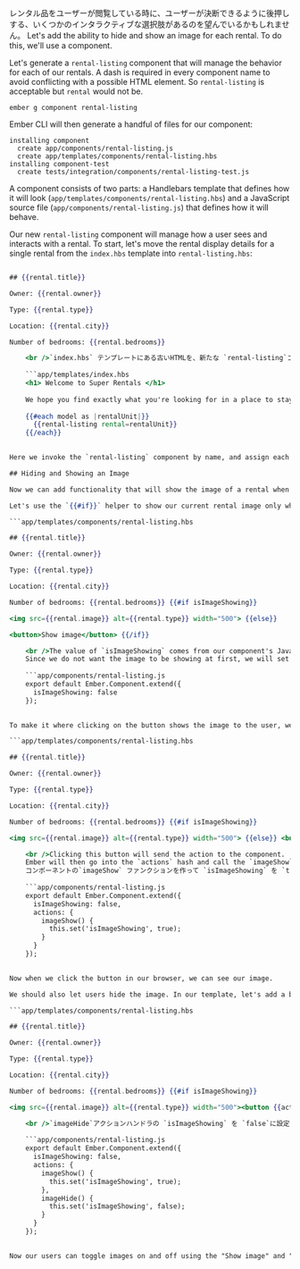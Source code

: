 レンタル品をユーザーが閲覧している時に、ユーザーが決断できるように後押しする、いくつかのインタラクティブな選択肢があるのを望んでいるかもしれません。 Let's add the ability to hide and show an image for each rental. To do this, we'll use a component.

Let's generate a `rental-listing` component that will manage the behavior for each of our rentals. A dash is required in every component name to avoid conflicting with a possible HTML element. So `rental-listing` is acceptable but `rental` would not be.

```shell
ember g component rental-listing
```

Ember CLI will then generate a handful of files for our component:

```shell
installing component
  create app/components/rental-listing.js
  create app/templates/components/rental-listing.hbs
installing component-test
  create tests/integration/components/rental-listing-test.js
```

A component consists of two parts: a Handlebars template that defines how it will look (`app/templates/components/rental-listing.hbs`) and a JavaScript source file (`app/components/rental-listing.js`) that defines how it will behave.

Our new `rental-listing` component will manage how a user sees and interacts with a rental. To start, let's move the rental display details for a single rental from the `index.hbs` template into `rental-listing.hbs`:

```app/templates/components/rental-listing.hbs 

## {{rental.title}}

Owner: {{rental.owner}}

Type: {{rental.type}}

Location: {{rental.city}}

Number of bedrooms: {{rental.bedrooms}}

    <br />`index.hbs` テンプレートにある古いHTMLを、新たな `rental-listing`コンポーネントの`{{#each}}` ループと置き換えましょう。
    
    ```app/templates/index.hbs
    <h1> Welcome to Super Rentals </h1>
    
    We hope you find exactly what you're looking for in a place to stay.
    
    {{#each model as |rentalUnit|}}
      {{rental-listing rental=rentalUnit}}
    {{/each}}
    

Here we invoke the `rental-listing` component by name, and assign each `rentalUnit` as the `rental` attribute of the component.

## Hiding and Showing an Image

Now we can add functionality that will show the image of a rental when requested by the user.

Let's use the `{{#if}}` helper to show our current rental image only when `isImageShowing` is set to true. Otherwise, let's show a button to allow our user to toggle this:

```app/templates/components/rental-listing.hbs 

## {{rental.title}}

Owner: {{rental.owner}}

Type: {{rental.type}}

Location: {{rental.city}}

Number of bedrooms: {{rental.bedrooms}} {{#if isImageShowing}} 

<img src={{rental.image}} alt={{rental.type}} width="500"> {{else}} 

<button>Show image</button> {{/if}}

    <br />The value of `isImageShowing` comes from our component's JavaScript file, in this case `rental-listing.js`.
    Since we do not want the image to be showing at first, we will set the property to start as `false`:
    
    ```app/components/rental-listing.js
    export default Ember.Component.extend({
      isImageShowing: false
    });
    

To make it where clicking on the button shows the image to the user, we will need to add an action that changes the value of `isImageShowing` to `true`. Let's call this action `imageShow`

```app/templates/components/rental-listing.hbs 

## {{rental.title}}

Owner: {{rental.owner}}

Type: {{rental.type}}

Location: {{rental.city}}

Number of bedrooms: {{rental.bedrooms}} {{#if isImageShowing}} 

<img src={{rental.image}} alt={{rental.type}} width="500"> {{else}} <button {{action "imageshow"}}>Show image</button> {{/if}}

    <br />Clicking this button will send the action to the component.
    Ember will then go into the `actions` hash and call the `imageShow` function.
    コンポーネントの`imageShow` ファンクションを作って `isImageShowing` を `true` にしましょう。
    
    ```app/components/rental-listing.js
    export default Ember.Component.extend({
      isImageShowing: false,
      actions: {
        imageShow() {
          this.set('isImageShowing', true);
        }
      }
    });
    

Now when we click the button in our browser, we can see our image.

We should also let users hide the image. In our template, let's add a button with an `imageHide` action:

```app/templates/components/rental-listing.hbs 

## {{rental.title}}

Owner: {{rental.owner}}

Type: {{rental.type}}

Location: {{rental.city}}

Number of bedrooms: {{rental.bedrooms}} {{#if isImageShowing}} 

<img src={{rental.image}} alt={{rental.type}} width="500"><button {{action "imagehide"}}>Hide image</button> {{else}} <button {{action "imageshow"}}>Show image</button> {{/if}}

    <br />`imageHide`アクションハンドラの `isImageShowing` を `false`に設定します。
    
    ```app/components/rental-listing.js
    export default Ember.Component.extend({
      isImageShowing: false,
      actions: {
        imageShow() {
          this.set('isImageShowing', true);
        },
        imageHide() {
          this.set('isImageShowing', false);
        }
      }
    });
    

Now our users can toggle images on and off using the "Show image" and "Hide image" buttons.